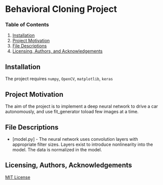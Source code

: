# Behavioral Cloning Project

### Table of Contents
1. [Installation](#installation)
2. [Project Motivation](#motivation)
3. [File Descriptions](#files)
3. [Licensing, Authors, and Acknowledgements](#licensing)

## Installation <a name="installation"></a>
The project requires ```numpy```, ```OpenCV```, ```matplotlib```, ```keras```

## Project Motivation<a name="motivation"></a>
The aim of the project is to implement a deep neural network to drive a car autonomously, and use fit_generator toload few images at a time.

## File Descriptions <a name="files"></a>
- [model.py] - The neural network uses convolution layers with appropriate filter sizes. Layers exist to introduce nonlinearity into the model. The data is normalized in the model.
## Licensing, Authors, Acknowledgements<a name="licensing"></a> 
[MIT License](https://github.com/dhanushkr/Advanced-Lane-Lines/blob/master/LICENSE)
